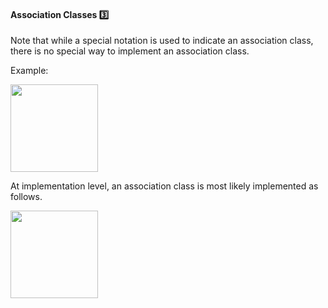 <link rel="stylesheet" href="{{baseUrl}}/css/textbook.css">

<div class="website-content">

<div id="title">

#### Association Classes :three:

</div>

<div id="body">

Note that while a special notation is used to indicate an association class, there is no special way to implement an association class.

<tip-box>

Example:

<img src="{{baseUrl}}/oopImplementation/associationClasses/images/manWoman.png" height="140" />
<p/>

At implementation level, an association class is most likely implemented as follows.

<img src="{{baseUrl}}/oopImplementation/associationClasses/images/manWomanImplementation.png" height="140" />
<p/>

<dynamic-panel bottom-switch type="seamless" src="code-marriage.md" header="%%See code%%" />

</tip-box>

</div>

<div id="extras">

<include src="exercises.md" />

<div>

</div>
